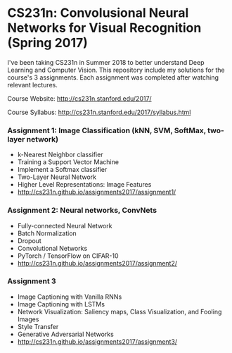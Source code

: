# CS231n: Convolusional Neural Networks for Visual Recognition (Spring 2017)
I've been taking CS231n in Summer 2018 to better understand Deep Learning and Computer Vision.
This repository include my solutions for the course's 3 assignments.
Each assignment was completed after watching relevant lectures.

Course Website: http://cs231n.stanford.edu/2017/

Course Syllabus: http://cs231n.stanford.edu/2017/syllabus.html

### Assignment 1: Image Classification (kNN, SVM, SoftMax, two-layer network)
* k-Nearest Neighbor classifier
* Training a Support Vector Machine
* Implement a Softmax classifier
* Two-Layer Neural Network
* Higher Level Representations: Image Features
* http://cs231n.github.io/assignments2017/assignment1/


### Assignment 2: Neural networks, ConvNets
* Fully-connected Neural Network
* Batch Normalization
* Dropout
* Convolutional Networks
* PyTorch / TensorFlow on CIFAR-10
* http://cs231n.github.io/assignments2017/assignment2/


### Assignment 3
* Image Captioning with Vanilla RNNs
* Image Captioning with LSTMs
* Network Visualization: Saliency maps, Class Visualization, and Fooling Images
* Style Transfer
* Generative Adversarial Networks
* http://cs231n.github.io/assignments2017/assignment3/

